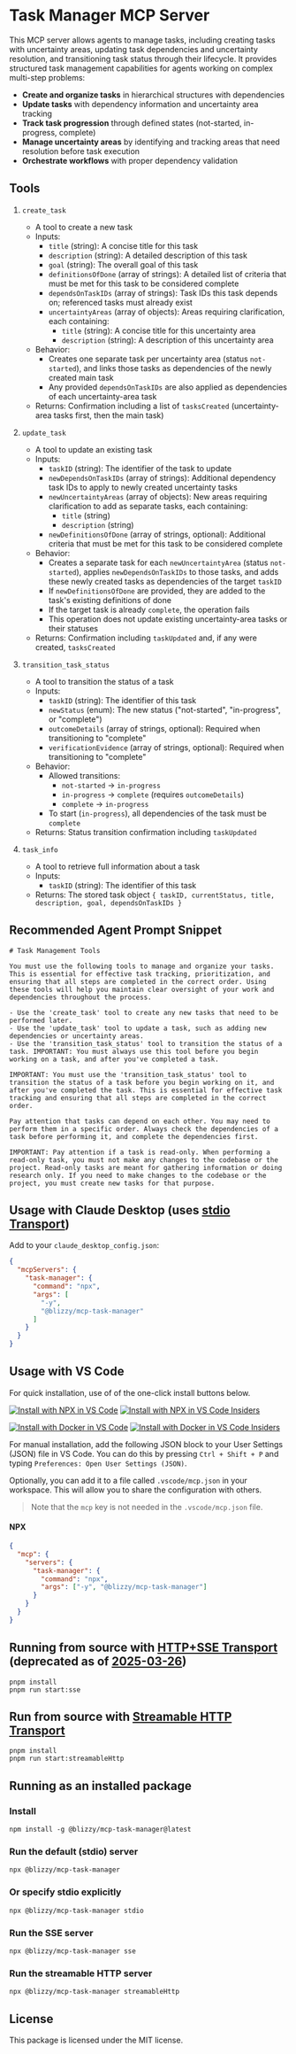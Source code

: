 # Task Manager MCP Server

This MCP server allows agents to manage tasks, including creating tasks with uncertainty areas, updating task dependencies and uncertainty resolution, and transitioning task status through their lifecycle. It provides structured task management capabilities for agents working on complex multi-step problems:

- **Create and organize tasks** in hierarchical structures with dependencies
- **Update tasks** with dependency information and uncertainty area tracking
- **Track task progression** through defined states (not-started, in-progress, complete)
- **Manage uncertainty areas** by identifying and tracking areas that need resolution before task execution
- **Orchestrate workflows** with proper dependency validation

## Tools

1. `create_task`
   - A tool to create a new task
   - Inputs:
     - `title` (string): A concise title for this task
     - `description` (string): A detailed description of this task
     - `goal` (string): The overall goal of this task
     - `definitionsOfDone` (array of strings): A detailed list of criteria that must be met for this task to be considered complete
     - `dependsOnTaskIDs` (array of strings): Task IDs this task depends on; referenced tasks must already exist
     - `uncertaintyAreas` (array of objects): Areas requiring clarification, each containing:
       - `title` (string): A concise title for this uncertainty area
       - `description` (string): A description of this uncertainty area
   - Behavior:
     - Creates one separate task per uncertainty area (status `not-started`), and links those tasks as dependencies of the newly created main task
     - Any provided `dependsOnTaskIDs` are also applied as dependencies of each uncertainty-area task
   - Returns: Confirmation including a list of `tasksCreated` (uncertainty-area tasks first, then the main task)

2. `update_task`
   - A tool to update an existing task
   - Inputs:
     - `taskID` (string): The identifier of the task to update
     - `newDependsOnTaskIDs` (array of strings): Additional dependency task IDs to apply to newly created uncertainty tasks
     - `newUncertaintyAreas` (array of objects): New areas requiring clarification to add as separate tasks, each containing:
       - `title` (string)
       - `description` (string)
     - `newDefinitionsOfDone` (array of strings, optional): Additional criteria that must be met for this task to be considered complete
   - Behavior:
     - Creates a separate task for each `newUncertaintyArea` (status `not-started`), applies `newDependsOnTaskIDs` to those tasks, and adds these newly created tasks as dependencies of the target `taskID`
     - If `newDefinitionsOfDone` are provided, they are added to the task's existing definitions of done
     - If the target task is already `complete`, the operation fails
     - This operation does not update existing uncertainty-area tasks or their statuses
   - Returns: Confirmation including `taskUpdated` and, if any were created, `tasksCreated`

3. `transition_task_status`
   - A tool to transition the status of a task
   - Inputs:
     - `taskID` (string): The identifier of this task
     - `newStatus` (enum): The new status ("not-started", "in-progress", or "complete")
     - `outcomeDetails` (array of strings, optional): Required when transitioning to "complete"
     - `verificationEvidence` (array of strings, optional): Required when transitioning to "complete"
   - Behavior:
     - Allowed transitions:
       - `not-started` → `in-progress`
       - `in-progress` → `complete` (requires `outcomeDetails`)
       - `complete` → `in-progress`
     - To start (`in-progress`), all dependencies of the task must be `complete`
   - Returns: Status transition confirmation including `taskUpdated`

4. `task_info`
   - A tool to retrieve full information about a task
   - Inputs:
     - `taskID` (string): The identifier of this task
   - Returns: The stored task object `{ taskID, currentStatus, title, description, goal, dependsOnTaskIDs }`


## Recommended Agent Prompt Snippet

```
# Task Management Tools

You must use the following tools to manage and organize your tasks. This is essential for effective task tracking, prioritization, and ensuring that all steps are completed in the correct order. Using these tools will help you maintain clear oversight of your work and dependencies throughout the process.

- Use the 'create_task' tool to create any new tasks that need to be performed later.
- Use the 'update_task' tool to update a task, such as adding new dependencies or uncertainty areas.
- Use the 'transition_task_status' tool to transition the status of a task. IMPORTANT: You must always use this tool before you begin working on a task, and after you've completed a task.

IMPORTANT: You must use the 'transition_task_status' tool to transition the status of a task before you begin working on it, and after you've completed the task. This is essential for effective task tracking and ensuring that all steps are completed in the correct order.

Pay attention that tasks can depend on each other. You may need to perform them in a specific order. Always check the dependencies of a task before performing it, and complete the dependencies first.

IMPORTANT: Pay attention if a task is read-only. When performing a read-only task, you must not make any changes to the codebase or the project. Read-only tasks are meant for gathering information or doing research only. If you need to make changes to the codebase or the project, you must create new tasks for that purpose.
```


## Usage with Claude Desktop (uses [stdio Transport](https://modelcontextprotocol.io/specification/2025-03-26/basic/transports#stdio))

Add to your `claude_desktop_config.json`:

```json
{
  "mcpServers": {
    "task-manager": {
      "command": "npx",
      "args": [
        "-y",
        "@blizzy/mcp-task-manager"
      ]
    }
  }
}
```


## Usage with VS Code

For quick installation, use of of the one-click install buttons below.

[![Install with NPX in VS Code](https://img.shields.io/badge/VS_Code-NPM-0098FF?style=flat-square&logo=visualstudiocode&logoColor=white)](https://insiders.vscode.dev/redirect/mcp/install?name=task-manager&config=%7B%22command%22%3A%22npx%22%2C%22args%22%3A%5B%22-y%22%2C%22%40blizzy%2Fmcp-task-manager%22%5D%7D) [![Install with NPX in VS Code Insiders](https://img.shields.io/badge/VS_Code_Insiders-NPM-24bfa5?style=flat-square&logo=visualstudiocode&logoColor=white)](https://insiders.vscode.dev/redirect/mcp/install?name=task-manager&config=%7B%22command%22%3A%22npx%22%2C%22args%22%3A%5B%22-y%22%2C%22%40blizzy%2Fmcp-task-manager%22%5D%7D&quality=insiders)

[![Install with Docker in VS Code](https://img.shields.io/badge/VS_Code-Docker-0098FF?style=flat-square&logo=visualstudiocode&logoColor=white)](https://insiders.vscode.dev/redirect/mcp/install?name=task-manager&config=%7B%22command%22%3A%22docker%22%2C%22args%22%3A%5B%22run%22%2C%22-i%22%2C%22--rm%22%2C%22mcp%2Ftask-manager%22%5D%7D) [![Install with Docker in VS Code Insiders](https://img.shields.io/badge/VS_Code_Insiders-Docker-24bfa5?style=flat-square&logo=visualstudiocode&logoColor=white)](https://insiders.vscode.dev/redirect/mcp/install?name=task-manager&config=%7B%22command%22%3A%22docker%22%2C%22args%22%3A%5B%22run%22%2C%22-i%22%2C%22--rm%22%2C%22mcp%2Ftask-manager%22%5D%7D&quality=insiders)

For manual installation, add the following JSON block to your User Settings (JSON) file in VS Code. You can do this by pressing `Ctrl + Shift + P` and typing `Preferences: Open User Settings (JSON)`.

Optionally, you can add it to a file called `.vscode/mcp.json` in your workspace. This will allow you to share the configuration with others.

> Note that the `mcp` key is not needed in the `.vscode/mcp.json` file.


#### NPX

```json
{
  "mcp": {
    "servers": {
      "task-manager": {
        "command": "npx",
        "args": ["-y", "@blizzy/mcp-task-manager"]
      }
    }
  }
}
```


## Running from source with [HTTP+SSE Transport](https://modelcontextprotocol.io/specification/2024-11-05/basic/transports#http-with-sse) (deprecated as of [2025-03-26](https://modelcontextprotocol.io/specification/2025-03-26/basic/transports))

```shell
pnpm install
pnpm run start:sse
```


## Run from source with [Streamable HTTP Transport](https://modelcontextprotocol.io/specification/2025-03-26/basic/transports#streamable-http)

```shell
pnpm install
pnpm run start:streamableHttp
```


## Running as an installed package

### Install

```shell
npm install -g @blizzy/mcp-task-manager@latest
````


### Run the default (stdio) server

```shell
npx @blizzy/mcp-task-manager
```


### Or specify stdio explicitly

```shell
npx @blizzy/mcp-task-manager stdio
```


### Run the SSE server

```shell
npx @blizzy/mcp-task-manager sse
```


### Run the streamable HTTP server

```shell
npx @blizzy/mcp-task-manager streamableHttp
```


## License

This package is licensed under the MIT license.
